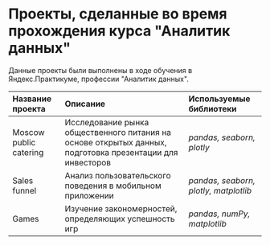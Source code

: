 #  Проекты, сделанные во время прохождения курса "Аналитик данных"

Данные проекты были выполнены в ходе обучения в Яндекс.Практикуме, профессии "Аналитик данных".

| Название проекта | Описание | Используемые библиотеки | 
| :---------------------- | :---------------------- | :---------------------- |
| Moscow public catering | Исследование рынка общественного питания на основе открытых данных, подготовка  презентации для инвесторов| *pandas, seaborn, plotly* |
| Sales funnel | Анализ пользовательского поведения в мобильном приложении | *pandas, seaborn, plotly, matplotlib* |
| Games | Изучение закономерностей, определяющих успешность игр | *pandas, numPy, matplotlib* |
